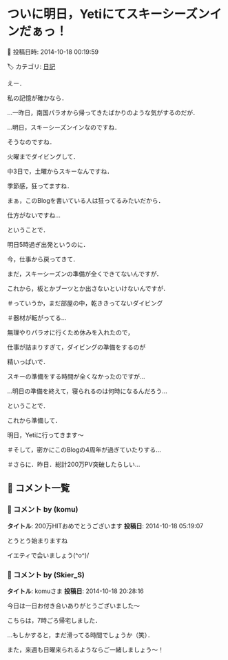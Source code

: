 # ついに明日，Yetiにてスキーシーズンインだぁっ！

📅 投稿日時: 2014-10-18 00:19:59

🏷️ カテゴリ: [日記](cc4b5682fb7b8b144980957a978653fb0.md)

えー．


私の記憶が確かなら．





…一昨日，南国パラオから帰ってきたばかりのような気がするのだが．





…明日，スキーシーズンインなのですね．


そうなのですね．





火曜までダイビングして．


中3日で，土曜からスキーなんですね．


季節感，狂ってますね．


まぁ，このBlogを書いている人は狂ってるみたいだから．


仕方がないですね…





ということで．


明日5時過ぎ出発というのに．


今，仕事から戻ってきて．


まだ，スキーシーズンの準備が全くできてないんですが．


これから，板とかブーツとか出さないといけないんですが．





＃っていうか，まだ部屋の中，乾ききってないダイビング


＃器材が転がってる…





無理やりパラオに行くため休みを入れたので，


仕事が詰まりすぎて，ダイビングの準備をするのが


精いっぱいで．


スキーの準備をする時間が全くなかったのですが…





…明日の準備を終えて，寝られるのは何時になるんだろう…





ということで．


これから準備して．





明日，Yetiに行ってきます～





＃そして，密かにこのBlogの4周年が過ぎていたりする…


＃さらに．昨日．総計200万PV突破したらしい…

## 💬 コメント一覧

### 💬 コメント by (komu)
**タイトル**: 200万HITおめでとうございます
**投稿日**: 2014-10-18 05:19:07

とうとう始まりますね

イエティで会いましょう(^o^)/

### 💬 コメント by (Skier_S)
**タイトル**: komuさま
**投稿日**: 2014-10-18 20:28:16

今日は一日お付き合いありがとうございました～

こちらは，7時ごろ帰宅しました．



…もしかすると，まだ滑ってる時間でしょうか（笑）．

また，来週も日曜来られるようならご一緒しましょう～！


